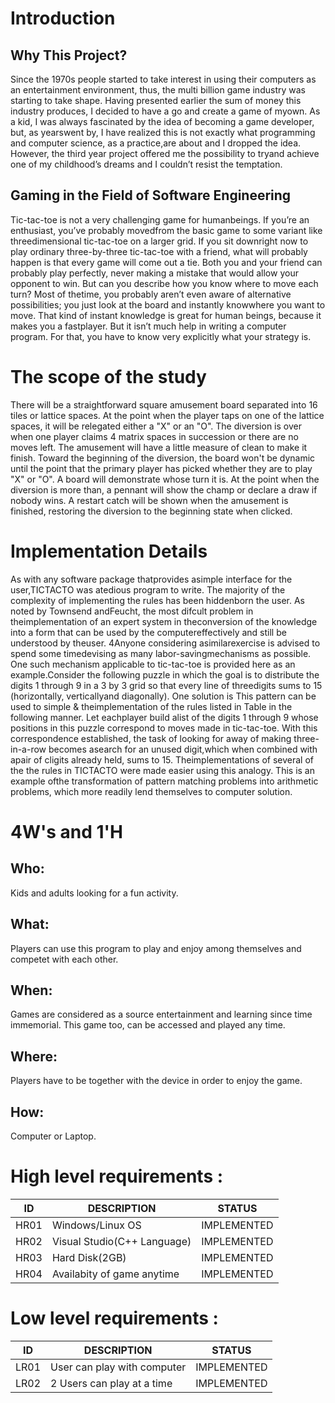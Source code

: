 # Introduction

## Why This Project?
Since the 1970s people started to take interest in using their computers as an entertainment environment, thus, the multi billion game industry was starting to take shape. Having presented earlier the sum of money this industry produces, I decided to have a go and create a game of myown. As a kid, I was always fascinated by the idea of becoming a game developer, but, as yearswent by, I have realized this is not exactly what programming and computer science, as a practice,are about and I dropped the idea. However, the third year project offered me the possibility to tryand achieve one of my childhood’s dreams and I couldn’t resist the temptation.

##  Gaming in the Field of Software Engineering
Tic-tac-toe  is  not  a  very  challenging  game  for  humanbeings.  If you’re  an  enthusiast, you’ve  probably  movedfrom  the  basic  game  to  some  variant  like  threedimensional  tic-tac-toe on  a larger  grid.  If you sit downright now to play ordinary three-by-three tic-tac-toe with a  friend,  what  will  probably  happen  is  that  every  game will  come  out  a  tie.  Both  you  and  your  friend  can probably  play  perfectly,  never  making  a  mistake  that would allow your opponent to win. But can you describe how  you  know  where  to  move  each  turn?  Most  of  thetime, you  probably  aren’t  even  aware  of  alternative possibilities; you just look at the board and instantly knowwhere you want to move. That kind of instant knowledge is  great  for  human  beings,  because  it  makes  you  a  fastplayer.  But  it  isn’t  much  help  in  writing  a computer program. For that, you have to know very explicitly what your strategy is.
# The scope of the study 
There  will  be  a  straightforward  square  amusement board separated into 16 tiles or lattice spaces. At the point when the player taps on one of the lattice spaces, it will be relegated  either  a  "X"  or  an "O".  The diversion  is over when one  player claims  4 matrix spaces  in succession or there are no moves left. The amusement will have a little measure of clean to make it finish. Toward the beginning of the diversion, the board  won't be dynamic until  the point that the primary player has picked whether they are to play "X" or "O". A board will demonstrate whose turn it is. At the point when the diversion is more than, a pennant will show the champ or declare a draw if nobody wins. A restart catch  will  be  shown  when  the  amusement  is  finished, restoring the diversion to the beginning state when clicked. 
# Implementation Details
As with any software package thatprovides asimple interface for the user,TICTACTO was atedious program to write. The majority of the complexity of implementing the rules has been hiddenborn the user. As noted by Townsend andFeucht, the most difcult problem in theimplementation of an expert system in theconversion of the knowledge into a form that can be used by the computereffectively and still be understood by theuser. 4Anyone considering asimilarexercise is advised to spend some timedevising as many labor-savingmechanisms as possible. One such mechanism applicable to tic-tac-toe is provided here as an example.Consider the following puzzle in which the goal is to distribute the digits 1 through 9 in a 3 by 3 grid so that every line of threedigits sums to 15 (horizontally, verticallyand diagonally). One solution is This pattern can be used to simple & theimplementation of the rules listed in Table in the following manner. Let eachplayer build alist of the digits 1 through 9 whose positions in this puzzle correspond to moves made in tic-tac-toe. With this correspondence established, the task of looking for away of making three-in-a-row becomes asearch for an unused digit,which when combined with apair of cligits already held, sums to 15. Theimplementations of several of the the rules in TICTACTO were made easier using this analogy. This is an example ofthe transformation of pattern matching problems into arithmetic problems, which more readily lend themselves to computer solution.

# 4W's and 1'H
## Who:
Kids and adults looking for a fun activity.
## What:
Players can use this program to play and enjoy among themselves and competet with each other.
## When:
Games are considered as a source entertainment and learning since time immemorial. This game too, can be accessed and played any time.
## Where:
Players have to be together with the device in order to enjoy the game.
## How:
Computer or Laptop.
# High level requirements :
ID | DESCRIPTION      | STATUS
---|------------------|-------
HR01|Windows/Linux OS	|IMPLEMENTED
HR02|Visual Studio(C++ Language)|IMPLEMENTED
HR03|Hard Disk(2GB)|IMPLEMENTED
HR04|Availabity of game anytime|IMPLEMENTED

# Low level requirements :
ID|DESCRIPTION|STATUS
--|------------|------
LR01|User can play with computer|IMPLEMENTED
LR02|2 Users can play at a time|IMPLEMENTED
